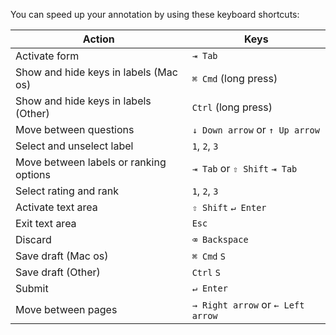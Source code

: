You can speed up your annotation by using these keyboard shortcuts:

| Action                                 | Keys                              |
| -------------------------------------- | --------------------------------- |
| Activate form                          | `⇥ Tab`                           |
| Show and hide keys in labels (Mac os)  | `⌘ Cmd` (long press)              |
| Show and hide keys in labels (Other)   | `Ctrl` (long press)               |
| Move between questions                 | `↓ Down arrow` or `↑ Up arrow`    |
| Select and unselect label              | `1`, `2`, `3`                     |
| Move between labels or ranking options | `⇥ Tab` or `⇧ Shift` `⇥ Tab`      |
| Select rating and rank                 | `1`, `2`, `3`                     |
| Activate text area                     | `⇧ Shift` `↵ Enter`               |
| Exit text area                         | `Esc`                             |
| Discard                                | `⌫ Backspace`                     |
| Save draft (Mac os)                    | `⌘ Cmd` `S`                       |
| Save draft (Other)                     | `Ctrl` `S`                        |
| Submit                                 | `↵ Enter`                         |
| Move between pages                     | `→ Right arrow` or `← Left arrow` |
